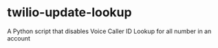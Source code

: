 # twilio-update-lookup
A Python script that disables Voice Caller ID Lookup for all number in an account
